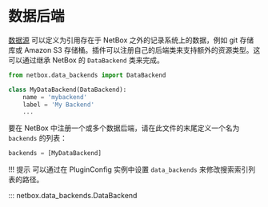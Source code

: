# 数据后端

[数据源](../../models/core/datasource.md) 可以定义为引用存在于 NetBox 之外的记录系统上的数据，例如 git 存储库或 Amazon S3 存储桶。插件可以注册自己的后端类来支持额外的资源类型。这可以通过继承 NetBox 的 `DataBackend` 类来完成。

```python title="data_backends.py"
from netbox.data_backends import DataBackend

class MyDataBackend(DataBackend):
    name = 'mybackend'
    label = 'My Backend'
    ...
```

要在 NetBox 中注册一个或多个数据后端，请在此文件的末尾定义一个名为 `backends` 的列表：

```python title="data_backends.py"
backends = [MyDataBackend]
```

!!! 提示
    可以通过在 PluginConfig 实例中设置 `data_backends` 来修改搜索索引列表的路径。

::: netbox.data_backends.DataBackend

